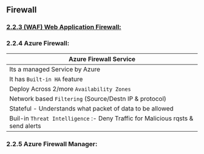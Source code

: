 ## Firewall

### [2.2.3 (WAF) Web Application Firewall:](./02-LoadBalancing.md#223-web-application-firewall)


### 2.2.4 Azure Firewall:

| Azure Firewall Service                                                        |
|-------------------------------------------------------------------------------|
| Its a managed Service by Azure                                                |
| It has `Built-in HA` feature                                                    |
| Deploy Across 2/more `Availability Zones`                                       |
| Network based `Filtering` (Source/Destn IP & protocol)                          |
| Stateful - Understands what packet of data to be allowed                      |
| Buil-in `Threat Intelligence` :- Deny Traffic for Malicious rqsts & send alerts |

### 2.2.5 Azure Firewall Manager:

